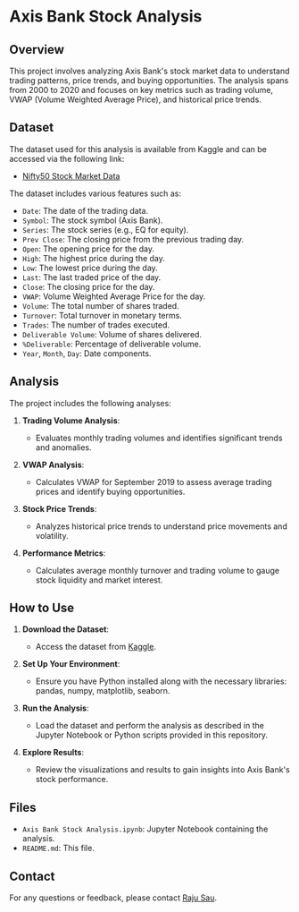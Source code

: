 # Axis Bank Stock Analysis

## Overview

This project involves analyzing Axis Bank's stock market data to understand trading patterns, price trends, and buying opportunities. The analysis spans from 2000 to 2020 and focuses on key metrics such as trading volume, VWAP (Volume Weighted Average Price), and historical price trends.

## Dataset

The dataset used for this analysis is available from Kaggle and can be accessed via the following link:

- [Nifty50 Stock Market Data](https://www.kaggle.com/rohanrao/nifty50-stock-market-data)

The dataset includes various features such as:
- `Date`: The date of the trading data.
- `Symbol`: The stock symbol (Axis Bank).
- `Series`: The stock series (e.g., EQ for equity).
- `Prev Close`: The closing price from the previous trading day.
- `Open`: The opening price for the day.
- `High`: The highest price during the day.
- `Low`: The lowest price during the day.
- `Last`: The last traded price of the day.
- `Close`: The closing price for the day.
- `VWAP`: Volume Weighted Average Price for the day.
- `Volume`: The total number of shares traded.
- `Turnover`: Total turnover in monetary terms.
- `Trades`: The number of trades executed.
- `Deliverable Volume`: Volume of shares delivered.
- `%Deliverable`: Percentage of deliverable volume.
- `Year`, `Month`, `Day`: Date components.

## Analysis

The project includes the following analyses:

1. **Trading Volume Analysis**:
   - Evaluates monthly trading volumes and identifies significant trends and anomalies.

2. **VWAP Analysis**:
   - Calculates VWAP for September 2019 to assess average trading prices and identify buying opportunities.

3. **Stock Price Trends**:
   - Analyzes historical price trends to understand price movements and volatility.

4. **Performance Metrics**:
   - Calculates average monthly turnover and trading volume to gauge stock liquidity and market interest.

## How to Use

1. **Download the Dataset**:
   - Access the dataset from [Kaggle](https://www.kaggle.com/rohanrao/nifty50-stock-market-data).

2. **Set Up Your Environment**:
   - Ensure you have Python installed along with the necessary libraries: pandas, numpy, matplotlib, seaborn.

3. **Run the Analysis**:
   - Load the dataset and perform the analysis as described in the Jupyter Notebook or Python scripts provided in this repository.

4. **Explore Results**:
   - Review the visualizations and results to gain insights into Axis Bank's stock performance.

## Files

- `Axis Bank Stock Analysis.ipynb`: Jupyter Notebook containing the analysis.
- `README.md`: This file.


## Contact

For any questions or feedback, please contact [Raju Sau](https://www.linkedin.com/in/rajusau/).
